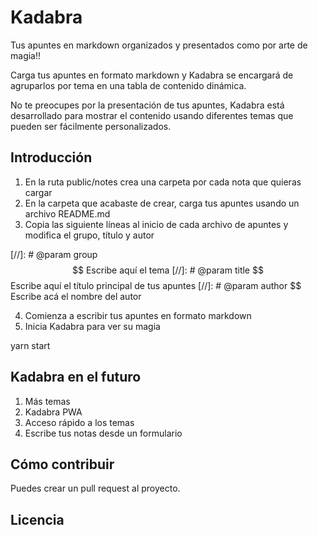# Kadabra

Tus apuntes en markdown organizados y presentados como por arte de magia!!

Carga tus apuntes en formato markdown y Kadabra se encargará de agruparlos por tema en una tabla de contenido dinámica.

No te preocupes por la presentación de tus apuntes, Kadabra está desarrollado para mostrar el contenido usando diferentes temas que pueden ser fácilmente personalizados. 
## Introducción

1. En la ruta public/notes crea una carpeta por cada nota que quieras cargar
2. En la carpeta que acabaste de crear, carga tus apuntes usando un archivo README.md
3. Copia las siguiente líneas al inicio de cada archivo de apuntes y modifica el grupo, título y autor 


  [//]: # @param group $$ Escribe aquí el tema
  [//]: # @param title $$ Escribe aquí el título principal de tus apuntes
  [//]: # @param author $$ Escribe acá el nombre del autor

4. Comienza a escribir tus apuntes en formato markdown
5. Inicia Kadabra para ver su magia
  
  yarn start


## Kadabra en el futuro

1. Más temas
2. Kadabra PWA
3. Acceso rápido a los temas
4. Escribe tus notas desde un formulario 

## Cómo contribuir

Puedes crear un pull request al proyecto.

## Licencia

